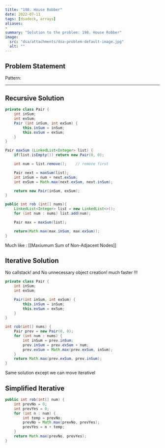 ```yaml
---
title: "198. House Robber"
date: 2022-07-11
tags: [dsadeck, arrays]
aliases:
- 
summary: "Solution to the problem: 198. House Robber"
image:
  src: "dsa/attachments/dsa-problem-default-image.jpg"
  alt: ""
---
```


## Problem Statement


Pattern: 

---

## Recursive Solution
``` java
private class Pair {
	int inSum;
	int exSum;
	Pair (int inSum, int exSum) {
		this.inSum = inSum;
		this.exSum = exSum;
	}
}

Pair maxSum (LinkedList<Integer> list) {
	if(list.isEmpty()) return new Pair(0, 0);

	int num = list.remove();    // remove first

	Pair next = maxSum(list);
	int inSum = num + next.exSum;
	int exSum = Math.max(next.exSum, next.inSum);

	return new Pair(inSum, exSum);
}

public int rob (int[] nums){
	LinkedList<Integer> list = new LinkedList<>();
	for (int num : nums) list.add(num);

	Pair max = maxSum(list);

	return(Math.max(max.inSum, max.exSum));
}
```

Much like : [[Maxiumum Sum of Non-Adjacent Nodes]]


## Iterative Solution

No callstack! and No unnecessary object creation! much faster !!!
``` java
private class Pair {
	int inSum;
	int exSum;

	Pair(int inSum, int exSum) {
		this.inSum = inSum;
		this.exSum = exSum;
	}
}

int rob(int[] nums) {
	Pair prev = new Pair(0, 0);
	for (int num : nums) {
		int inSum = prev.inSum;
		prev.inSum = prev.exSum + num;
		prev.exSum = Math.max(prev.exSum, inSum);
	}
	return Math.max(prev.exSum, prev.inSum);
}
```
Same solution except we can move iterativel

## Simplified Iterative
``` java
public int rob(int[] num) {
    int prevNo = 0;
    int prevYes = 0;
    for (int n : num) {
        int temp = prevNo;
        prevNo = Math.max(prevNo, prevYes);
        prevYes = n + temp;
    }
    return Math.max(prevNo, prevYes);
}
```

